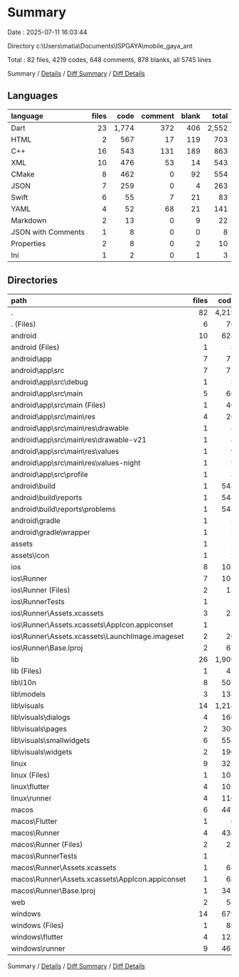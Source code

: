 # Summary

Date : 2025-07-11 16:03:44

Directory c:\\Users\\matia\\Documents\\ISPGAYA\\mobile_gaya_ant

Total : 82 files,  4219 codes, 648 comments, 878 blanks, all 5745 lines

Summary / [Details](details.md) / [Diff Summary](diff.md) / [Diff Details](diff-details.md)

## Languages
| language | files | code | comment | blank | total |
| :--- | ---: | ---: | ---: | ---: | ---: |
| Dart | 23 | 1,774 | 372 | 406 | 2,552 |
| HTML | 2 | 567 | 17 | 119 | 703 |
| C++ | 16 | 543 | 131 | 189 | 863 |
| XML | 10 | 476 | 53 | 14 | 543 |
| CMake | 8 | 462 | 0 | 92 | 554 |
| JSON | 7 | 259 | 0 | 4 | 263 |
| Swift | 6 | 55 | 7 | 21 | 83 |
| YAML | 4 | 52 | 68 | 21 | 141 |
| Markdown | 2 | 13 | 0 | 9 | 22 |
| JSON with Comments | 1 | 8 | 0 | 0 | 8 |
| Properties | 2 | 8 | 0 | 2 | 10 |
| Ini | 1 | 2 | 0 | 1 | 3 |

## Directories
| path | files | code | comment | blank | total |
| :--- | ---: | ---: | ---: | ---: | ---: |
| . | 82 | 4,219 | 648 | 878 | 5,745 |
| . (Files) | 6 | 70 | 68 | 28 | 166 |
| android | 10 | 628 | 53 | 127 | 808 |
| android (Files) | 1 | 3 | 0 | 1 | 4 |
| android\\app | 7 | 72 | 51 | 11 | 134 |
| android\\app\\src | 7 | 72 | 51 | 11 | 134 |
| android\\app\\src\\debug | 1 | 3 | 4 | 1 | 8 |
| android\\app\\src\\main | 5 | 66 | 43 | 9 | 118 |
| android\\app\\src\\main (Files) | 1 | 40 | 11 | 3 | 54 |
| android\\app\\src\\main\\res | 4 | 26 | 32 | 6 | 64 |
| android\\app\\src\\main\\res\\drawable | 1 | 4 | 7 | 2 | 13 |
| android\\app\\src\\main\\res\\drawable-v21 | 1 | 4 | 7 | 2 | 13 |
| android\\app\\src\\main\\res\\values | 1 | 9 | 9 | 1 | 19 |
| android\\app\\src\\main\\res\\values-night | 1 | 9 | 9 | 1 | 19 |
| android\\app\\src\\profile | 1 | 3 | 4 | 1 | 8 |
| android\\build | 1 | 548 | 2 | 114 | 664 |
| android\\build\\reports | 1 | 548 | 2 | 114 | 664 |
| android\\build\\reports\\problems | 1 | 548 | 2 | 114 | 664 |
| android\\gradle | 1 | 5 | 0 | 1 | 6 |
| android\\gradle\\wrapper | 1 | 5 | 0 | 1 | 6 |
| assets | 1 | 2 | 0 | 1 | 3 |
| assets\\icon | 1 | 2 | 0 | 1 | 3 |
| ios | 8 | 108 | 4 | 12 | 124 |
| ios\\Runner | 7 | 101 | 2 | 8 | 111 |
| ios\\Runner (Files) | 2 | 13 | 0 | 3 | 16 |
| ios\\RunnerTests | 1 | 7 | 2 | 4 | 13 |
| ios\\Runner\\Assets.xcassets | 3 | 27 | 0 | 3 | 30 |
| ios\\Runner\\Assets.xcassets\\AppIcon.appiconset | 1 | 1 | 0 | 0 | 1 |
| ios\\Runner\\Assets.xcassets\\LaunchImage.imageset | 2 | 26 | 0 | 3 | 29 |
| ios\\Runner\\Base.lproj | 2 | 61 | 2 | 2 | 65 |
| lib | 26 | 1,906 | 372 | 407 | 2,685 |
| lib (Files) | 1 | 47 | 2 | 5 | 54 |
| lib\\l10n | 8 | 507 | 225 | 180 | 912 |
| lib\\models | 3 | 138 | 28 | 44 | 210 |
| lib\\visuals | 14 | 1,214 | 117 | 178 | 1,509 |
| lib\\visuals\\dialogs | 4 | 166 | 15 | 32 | 213 |
| lib\\visuals\\pages | 2 | 300 | 29 | 38 | 367 |
| lib\\visuals\\smallwidgets | 6 | 558 | 62 | 86 | 706 |
| lib\\visuals\\widgets | 2 | 190 | 11 | 22 | 223 |
| linux | 9 | 325 | 37 | 92 | 454 |
| linux (Files) | 1 | 104 | 0 | 25 | 129 |
| linux\\flutter | 4 | 105 | 9 | 27 | 141 |
| linux\\runner | 4 | 116 | 28 | 40 | 184 |
| macos | 6 | 447 | 5 | 17 | 469 |
| macos\\Flutter | 1 | 6 | 3 | 4 | 13 |
| macos\\Runner | 4 | 434 | 0 | 9 | 443 |
| macos\\Runner (Files) | 2 | 23 | 0 | 7 | 30 |
| macos\\RunnerTests | 1 | 7 | 2 | 4 | 13 |
| macos\\Runner\\Assets.xcassets | 1 | 68 | 0 | 1 | 69 |
| macos\\Runner\\Assets.xcassets\\AppIcon.appiconset | 1 | 68 | 0 | 1 | 69 |
| macos\\Runner\\Base.lproj | 1 | 343 | 0 | 1 | 344 |
| web | 2 | 54 | 15 | 6 | 75 |
| windows | 14 | 679 | 94 | 188 | 961 |
| windows (Files) | 1 | 89 | 0 | 20 | 109 |
| windows\\flutter | 4 | 128 | 9 | 29 | 166 |
| windows\\runner | 9 | 462 | 85 | 139 | 686 |

Summary / [Details](details.md) / [Diff Summary](diff.md) / [Diff Details](diff-details.md)